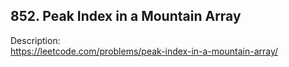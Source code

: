 ## 852. Peak Index in a Mountain Array

Description:  
https://leetcode.com/problems/peak-index-in-a-mountain-array/